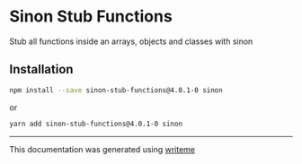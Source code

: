 # Sinon Stub Functions

Stub all functions inside an arrays, objects and classes with sinon

## Installation

```bash
npm install --save sinon-stub-functions@4.0.1-0 sinon
```
or
```bash
yarn add sinon-stub-functions@4.0.1-0 sinon
```

---
This documentation was generated using [writeme](https://www.npmjs.com/package/@writeme/core)

